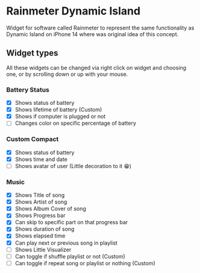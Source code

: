 # Rainmeter Dynamic Island

Widget for software called Rainmeter to represent the same functionality as Dynamic Island
on iPhone 14 where was original idea of this concept.

## Widget types

All these widgets can be changed via right click on widget and choosing one, or by scrolling down or up with your mouse.

### Battery Status

- [x] Shows status of battery
- [x] Shows lifetime of battery (Custom)
- [x] Shows if computer is plugged or not
- [ ] Changes color on specific percentage of battery

### Custom Compact

- [x] Shows status of battery
- [x] Shows time and date
- [ ] Shows avatar of user (Little decoration to it 😁)

### Music

- [x] Shows Title of song
- [x] Shows Artist of song
- [x] Shows Album Cover of song
- [x] Shows Progress bar
- [x] Can skip to specific part on that progress bar
- [x] Shows duration of song
- [x] Shows elapsed time
- [x] Can play next or previous song in playlist
- [ ] Shows Little Visualizer
- [ ] Can toggle if shuffle playlist or not (Custom)
- [ ] Can toggle if repeat song or playlist or nothing (Custom)